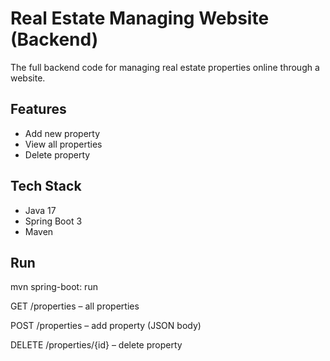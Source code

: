 # Real Estate Managing Website (Backend)

The full backend code for managing real estate properties online through a website.

## Features
- Add new property
- View all properties
- Delete property

## Tech Stack
- Java 17
- Spring Boot 3
- Maven

## Run
mvn spring-boot: run

GET /properties – all properties

POST /properties – add property (JSON body)

DELETE /properties/{id} – delete property
